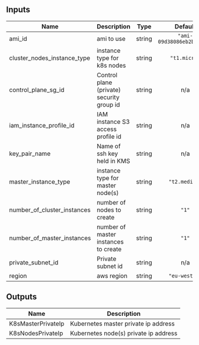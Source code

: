 ## Inputs

| Name | Description | Type | Default | Required |
|------|-------------|:----:|:-----:|:-----:|
| ami\_id | ami to use | string | `"ami-09d38086eb2b23925"` | no |
| cluster\_nodes\_instance\_type | instance type for k8s nodes | string | `"t1.micro"` | no |
| control\_plane\_sg\_id | Control plane (private) security group id | string | n/a | yes |
| iam\_instance\_profile\_id | IAM instance S3 access profile id | string | n/a | yes |
| key\_pair\_name | Name of ssh key held in KMS | string | n/a | yes |
| master\_instance\_type | instance type for master node(s) | string | `"t2.medium"` | no |
| number\_of\_cluster\_instances | number of nodes to create | string | `"1"` | no |
| number\_of\_master\_instances | number of master instances to create | string | `"1"` | no |
| private\_subnet\_id | Private subnet id | string | n/a | yes |
| region | aws region | string | `"eu-west-1"` | no |

## Outputs

| Name | Description |
|------|-------------|
| K8sMasterPrivateIp | Kubernetes master private ip address |
| K8sNodesPrivateIp | Kubernetes node(s) private ip address |

